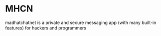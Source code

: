 # MHCN
madhatchatnet is a private and secure messaging app (with many built-in features) for hackers and programmers
